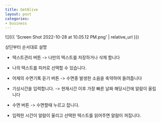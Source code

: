 ```yaml
---
title: GetAlive
layout: post
categories:
- business
---
```


![]({{ 'Screen Shot 2022-10-28 at 10.05.12 PM.png' | relative_url }})


상단부터 순서대로 설명

* 텍스트관리 버튼 -> 나만의 텍스트를 저장하거나 삭제 합니다

* 나의 텍스트를 피커로 선택할 수 있습니다.

* 어제의 수면기록 듣기 버튼 -> 수면중 발생한 소음을 축약하여 들려줍니다

* 기상시간을 입력합니다. -> 현재시간 이후 가장 빠른 날짜 해당시간에 알람이 울립니다

* 수면 버튼 -> 수면할때 누르고 잡니다.

* 입력한 시간이 알람이 울리고 선택한 텍스트를 읽어주면 알람이 꺼집니다.
